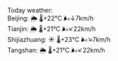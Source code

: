 Today weather:  
Beijing: 🌦 🌡️+22°C 🌬️↓7km/h  
Tianjin: 🌦 🌡️+21°C 🌬️↙22km/h  
Shijiazhuang: ☀️ 🌡️+23°C 🌬️↘7km/h  
Tangshan: 🌦 🌡️+21°C 🌬️↙22km/h  
